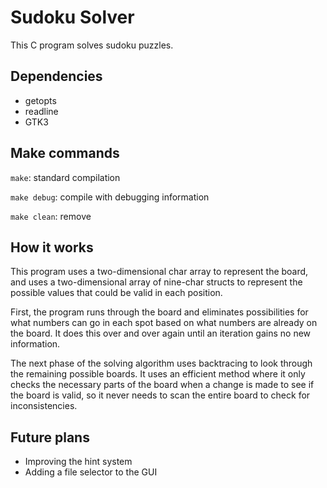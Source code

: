 # Sudoku Solver
This C program solves sudoku puzzles. 

## Dependencies
* getopts
* readline
* GTK3

## Make commands
`make`: standard compilation

`make debug`: compile with debugging information

`make clean`: remove

## How it works
This program uses a two-dimensional char array to represent the board, and uses a two-dimensional array of nine-char structs to represent the possible values that could be valid in each position.

First, the program runs through the board and eliminates possibilities for what numbers can go in each spot based on what numbers are already on the board. It does this over and over again until an iteration gains no new information.

The next phase of the solving algorithm uses backtracing to look through the remaining possible boards. It uses an efficient method where it only checks the necessary parts of the board when a change is made to see if the board is valid, so it never needs to scan the entire board to check for inconsistencies.

## Future plans
* Improving the hint system
* Adding a file selector to the GUI
